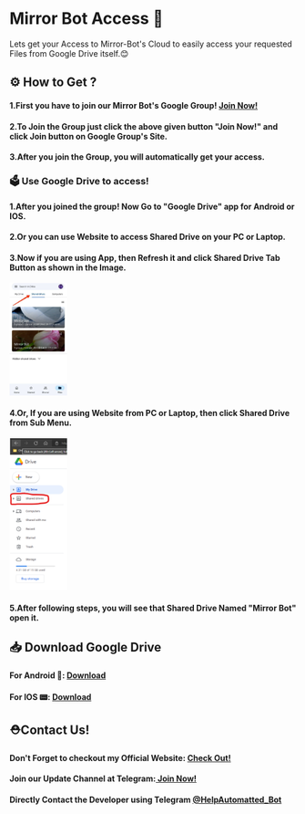 # Mirror Bot Access 🔐
Lets get your Access to Mirror-Bot's Cloud to easily access your requested Files from Google Drive itself.😊
## ⚙️ How to Get ?
<h4><b> 1.First you have to join our Mirror Bot's Google Group! <a href=""> Join Now!</a></b></h4>
<h4><b> 2.To Join the Group just click the above given button "Join Now!" and click Join button on Google Group's Site.</b></h4>
<h4><b> 3.After you join the Group, you will automatically get your access.</b></h4>
<h3> 🗳️ Use Google Drive to access!</h3>
<h4><b> 1.After you joined the group! Now Go to "Google Drive" app for Android or IOS.</b></h4>
<h4><b> 2.Or you can use Website to access Shared Drive on your PC or Laptop.</b></h4>
<h4><b> 3.Now if you are using App, then Refresh it and click Shared Drive Tab Button as shown in the Image.</b></h4>
<img src="Img/4.jpg" alt="1" width="20%" height="30%"> <!---Img already exist that's why--->
<h4><b> 4.Or, If you are using Website from PC or Laptop, then click Shared Drive from Sub Menu.</b></h4>
<img src="Img/5.png" alt="2" width="20%" height="30%"> <!---Img already exist that's why--->
<h4><b> 5.After following steps, you will see that Shared Drive Named "Mirror Bot" open it.</b></h4>
<h2> 📥 Download Google Drive</h2>
<h4> <b>For Android 📱: <a href="https://play.google.com/store/apps/details?id=com.google.android.apps.docs" alt="Download-for-Android"> Download</a></b></h4>
<h4> <b>For IOS 📟: <a href="https://apps.apple.com/in/app/google-drive-online-backup/id507874739"> Download</a></b></h4>
<h2>⛑Contact Us!</h2>
<h4><b>Don't Forget to checkout my Official Website: <a href="https://www.caduceus.ml">Check Out!</a></b></h4>
<h4>Join our Update Channel at Telegram:<a href="https://telegram.me/TheCaduceusUPDATE"> Join Now!</a>
<h4>Directly Contact the Developer using Telegram <a href="https://telegram.me/HelpAutomatted_Bot">@HelpAutomatted_Bot</a></h4>
